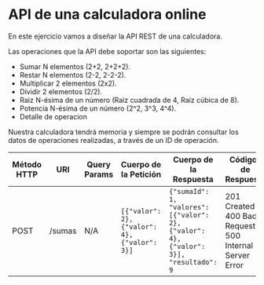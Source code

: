 # API de una calculadora online

En este ejercicio vamos a diseñar la API REST de una calculadora.

Las operaciones que la API debe soportar son las siguientes:
- Sumar N elementos (2+2, 2+2+2).
- Restar N elementos (2-2, 2-2-2).
- Multiplicar 2 elementos (2x2).
- Dividir 2 elementos (2/2).
- Raiz N-ésima de un número (Raíz cuadrada de 4, Raíz cúbica de 8).
- Potencia N-ésima de un número (2^2, 3^3, 4^4).
- Detalle de operacion

Nuestra calculadora tendrá memoria y siempre se podrán consultar los datos de operaciones realizadas, a través de un ID de operación.

| Método HTTP                            | URI                   | Query Params  | Cuerpo de la Petición                                              | Cuerpo de la Respuesta                                                                | Códigos de Respuesta                                    |
|----------------------------------------|-----------------------|---------------|--------------------------------------------------------------------|---------------------------------------------------------------------------------------|---------------------------------------------------------|
| POST                                   | /sumas                 | N/A           | `[{"valor": 2}, {"valor": 4}, {"valor": 3}]`                     | `{"sumaId": 1, "valores": [{"valor": 2}, {"valor": 4}, {"valor": 3}], "resultado": 9`             | 201 Created<br/>400 Bad Request<br/>500 Internal Server Error |
